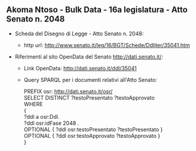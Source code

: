 ## Akoma Ntoso - Bulk Data - 16a legislatura - Atto Senato n. 2048 ##

* Scheda del Disegno di Legge - Atto Senato n. 2048:
	* http url: http://www.senato.it/leg/16/BGT/Schede/Ddliter/35041.htm

* Riferimenti al sito OpenData del Senato http://dati.senato.it/:
	* Link OpenData: http://dati.senato.it/ddl/35041
	* Query SPARQL per i documenti relativi all'Atto Senato:

        PREFIX osr: <http://dati.senato.it/osr/>  
		SELECT DISTINCT ?testoPresentato ?testoApprovato  
		WHERE  
		{  
		    ?ddl a osr:Ddl.  
		    ?ddl osr:idFase 2048 .  
		    OPTIONAL { ?ddl osr:testoPresentato ?testoPresentato }  
		    OPTIONAL { ?ddl osr:testoApprovato ?testoApprovato }  
		}
		